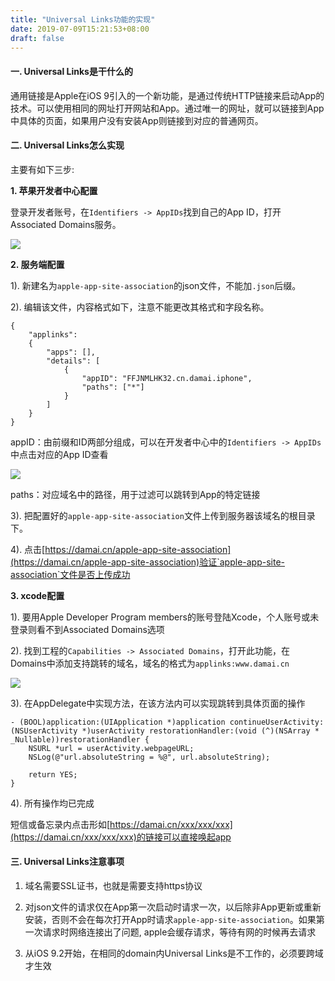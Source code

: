 ```yaml
---
title: "Universal Links功能的实现"
date: 2019-07-09T15:21:53+08:00
draft: false
---
```


#### 一. Universal Links是干什么的
通用链接是Apple在iOS 9引入的一个新功能，是通过传统HTTP链接来启动App的技术。可以使用相同的网址打开网站和App。通过唯一的网址，就可以链接到App中具体的页面，如果用户没有安装App则链接到对应的普通网页。

#### 二. Universal Links怎么实现
主要有如下三步:

**1. 苹果开发者中心配置**

登录开发者账号，在`Identifiers -> AppIDs`找到自己的App ID，打开Associated Domains服务。

![](https://github.com/shanbozhu/shanbozhu.github.io.resource/blob/master/image/2019_7_9/2019_7_9_0.png?raw=true)

**2. 服务端配置**

1). 新建名为`apple-app-site-association`的json文件，不能加`.json`后缀。

2). 编辑该文件，内容格式如下，注意不能更改其格式和字段名称。

```
{
    "applinks":
    {
        "apps": [],
        "details": [
            {
                "appID": "FFJNMLHK32.cn.damai.iphone",
                "paths": ["*"]
            }
        ]
    }
}
```
appID：由前缀和ID两部分组成，可以在开发者中心中的`Identifiers -> AppIDs`中点击对应的App ID查看

![](https://github.com/shanbozhu/shanbozhu.github.io.resource/blob/master/image/2019_7_9/2019_7_9_1.png?raw=true)

paths：对应域名中的路径，用于过滤可以跳转到App的特定链接

3). 把配置好的`apple-app-site-association`文件上传到服务器该域名的根目录下。

4). 点击[https://damai.cn/apple-app-site-association](https://damai.cn/apple-app-site-association)验证`apple-app-site-association`文件是否上传成功

**3. xcode配置**

1). 要用Apple Developer Program members的账号登陆Xcode，个人账号或未登录则看不到Associated Domains选项

2). 找到工程的`Capabilities -> Associated Domains`，打开此功能，在Domains中添加支持跳转的域名，域名的格式为`applinks:www.damai.cn`

![](https://github.com/shanbozhu/shanbozhu.github.io.resource/blob/master/image/2019_7_9/2019_7_9_2.png?raw=true)

3). 在AppDelegate中实现方法，在该方法内可以实现跳转到具体页面的操作

```
- (BOOL)application:(UIApplication *)application continueUserActivity:(NSUserActivity *)userActivity restorationHandler:(void (^)(NSArray * _Nullable))restorationHandler {
    NSURL *url = userActivity.webpageURL;
    NSLog(@"url.absoluteString = %@", url.absoluteString);

    return YES;
}
```
4). 所有操作均已完成

短信或备忘录内点击形如[https://damai.cn/xxx/xxx/xxx](https://damai.cn/xxx/xxx/xxx)的链接可以直接唤起app

#### 三. Universal Links注意事项
1. 域名需要SSL证书，也就是需要支持https协议

2. 对json文件的请求仅在App第一次启动时请求一次，以后除非App更新或重新安装，否则不会在每次打开App时请求`apple-app-site-association`。如果第一次请求时网络连接出了问题, apple会缓存请求，等待有网的时候再去请求

3. 从iOS 9.2开始，在相同的domain内Universal Links是不工作的，必须要跨域才生效
